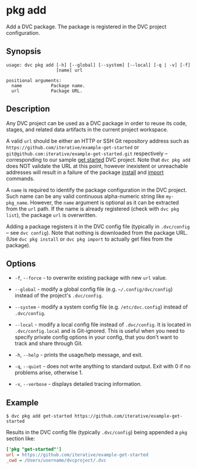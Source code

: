 # pkg add

Add a DVC package. The package is registered in the DVC project configuration.

## Synopsis

```usage
usage: dvc pkg add [-h] [--global] [--system] [--local] [-q | -v] [-f]
                   [name] url

positional arguments:
  name           Package name.
  url            Package URL.
```

## Description

Any DVC project can be used as a DVC package in order to reuse its code, stages,
and related data artifacts in the current project workspace.

A valid `url` should be either an HTTP or SSH Git repository address such as
`https://github.com/iterative/example-get-started` or
`git@github.com:iterative/example-get-started.git` respectively – corresponding
to our sample [get started](/doc/get-started) DVC project. Note that
`dvc pkg add` does NOT validate the URL at this point, however inexistent or
unreachable addresses will result in a failure of the package
[install](/doc/commands-reference/pkg-install) and
[import](/doc/commands-reference/pkg-import) commands.

A `name` is required to identify the package configuration in the DVC project.
Such name can be any valid continuous alpha-numeric string like `my-pkg_name`.
However, the `name` argument is optional as it can be extracted from the `url`
path. If the name is already registered (check with `dvc pkg list`), the package
`url` is overwritten.

Adding a package registers it in the DVC config file (typically in `.dvc/config`
– see `dvc config`). Note that nothing is downloaded from the package URL. (Use
`dvc pkg install` or `dvc pkg import` to actually get files from the package).

## Options

- `-f`, `--force` - to overwrite existing package with new `url` value.

- `--global` - modify a global config file (e.g. `~/.config/dvc/config`) instead
  of the project's `.dvc/config`.

- `--system` - modify a system config file (e.g. `/etc/dvc.config`) instead of
  `.dvc/config`.

- `--local` - modify a local config file instead of `.dvc/config`. It is located
  in `.dvc/config.local` and is Git-ignored. This is useful when you need to
  specify private config options in your config, that you don't want to track
  and share through Git.

- `-h`, `--help` - prints the usage/help message, and exit.

- `-q`, `--quiet` - does not write anything to standard output. Exit with 0 if
  no problems arise, otherwise 1.

- `-v`, `--verbose` - displays detailed tracing information.

## Example

```dvc
$ dvc pkg add get-started https://github.com/iterative/example-get-started
```

Results in the DVC config file (typically `.dvc/config`) being appended a `pkg`
section like:

```ini
['pkg "get-started"']
url = https://github.com/iterative/example-get-started
_cwd = /Users/username/dvcproject/.dvc
```

